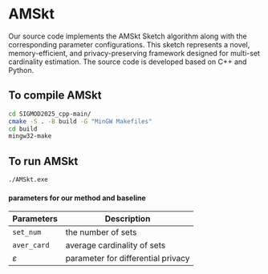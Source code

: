 # AMSkt
Our source code implements the AMSkt Sketch algorithm along with the corresponding parameter configurations. This sketch  represents a novel, memory-efficient, and privacy-preserving framework designed for multi-set cardinality estimation. The source code is developed based on C++ and Python.

## To compile AMSkt

```bash
cd SIGMOD2025_cpp-main/
cmake -S . -B build -G "MinGW Makefiles"
cd build
mingw32-make
```
## To run AMSkt
```bash
./AMSkt.exe
```
#### parameters for our method and baseline
| Parameters     | Description                                                  |
| -------------- | ------------------------------------------------------------ |
| ```set_num```    | the number of sets                                         |
| ```aver_card```   |average cardinality of sets                                |
| $\varepsilon$ | parameter for differential privacy                            |


